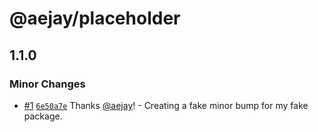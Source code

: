 # @aejay/placeholder

## 1.1.0

### Minor Changes

- [#1](https://github.com/aejay/aejay-js/pull/1) [`6e50a7e`](https://github.com/aejay/aejay-js/commit/6e50a7ebb040717930ec5bf957f1c55e7349b90b) Thanks [@aejay](https://github.com/aejay)! - Creating a fake minor bump for my fake package.

